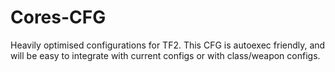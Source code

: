 # Cores-CFG
Heavily optimised configurations for TF2. This CFG is autoexec friendly, and will be easy to integrate with current configs or with class/weapon configs.
